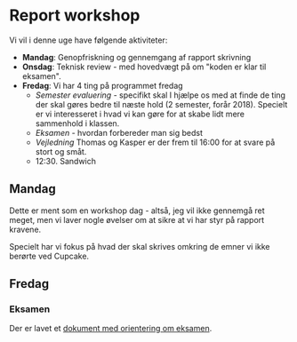 # Report workshop

Vi vil i denne uge have følgende aktiviteter:

* **Mandag**: Genopfriskning og gennemgang af rapport skrivning
* **Onsdag**: Teknisk review - med hovedvægt på om "koden er klar til eksamen".
* **Fredag**: Vi har 4 ting på programmet fredag
	* *Semester evaluering* - specifikt skal I hjælpe os med at finde de ting der skal gøres bedre til næste hold (2 semester, forår 2018). Specielt er vi interesseret i hvad vi kan gøre for at skabe lidt mere sammenhold i klassen.
	* *Eksamen* - hvordan forbereder man sig bedst
	* *Vejledning* Thomas og Kasper er der frem til 16:00 for at svare på stort og småt.
	* 12:30. Sandwich

## Mandag 
Dette er ment som en workshop dag - altså, jeg vil ikke gennemgå ret meget, men vi laver nogle øvelser om at sikre at vi har styr på rapport kravene.

Specielt har vi fokus på hvad der skal skrives omkring de emner vi ikke berørte ved Cupcake.

## Fredag

### Eksamen
Der er lavet et [dokument med orientering om eksamen](../../Examen/Eksamen.md).




